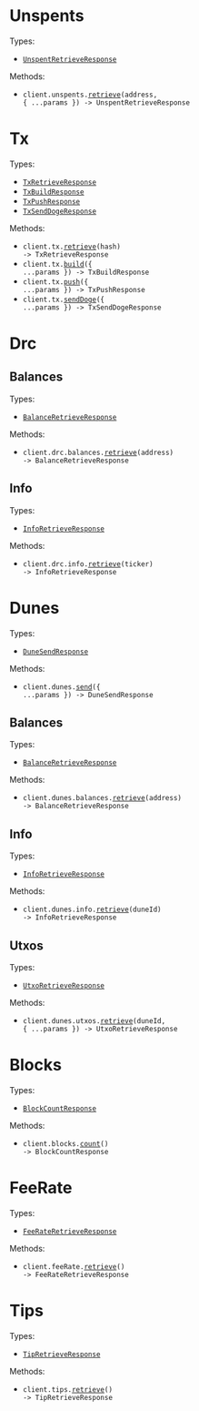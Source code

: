 # Unspents

Types:

- <code><a href="./src/resources/unspents.ts">UnspentRetrieveResponse</a></code>

Methods:

- <code title="get /unspents/{address}">client.unspents.<a href="./src/resources/unspents.ts">retrieve</a>(address, { ...params }) -> UnspentRetrieveResponse</code>

# Tx

Types:

- <code><a href="./src/resources/tx.ts">TxRetrieveResponse</a></code>
- <code><a href="./src/resources/tx.ts">TxBuildResponse</a></code>
- <code><a href="./src/resources/tx.ts">TxPushResponse</a></code>
- <code><a href="./src/resources/tx.ts">TxSendDogeResponse</a></code>

Methods:

- <code title="get /tx/{hash}">client.tx.<a href="./src/resources/tx.ts">retrieve</a>(hash) -> TxRetrieveResponse</code>
- <code title="post /tx/build">client.tx.<a href="./src/resources/tx.ts">build</a>({ ...params }) -> TxBuildResponse</code>
- <code title="post /tx/push">client.tx.<a href="./src/resources/tx.ts">push</a>({ ...params }) -> TxPushResponse</code>
- <code title="post /tx/send/doge">client.tx.<a href="./src/resources/tx.ts">sendDoge</a>({ ...params }) -> TxSendDogeResponse</code>

# Drc

## Balances

Types:

- <code><a href="./src/resources/drc/balances.ts">BalanceRetrieveResponse</a></code>

Methods:

- <code title="get /drc/balances/{address}">client.drc.balances.<a href="./src/resources/drc/balances.ts">retrieve</a>(address) -> BalanceRetrieveResponse</code>

## Info

Types:

- <code><a href="./src/resources/drc/info.ts">InfoRetrieveResponse</a></code>

Methods:

- <code title="get /drc/info/{ticker}">client.drc.info.<a href="./src/resources/drc/info.ts">retrieve</a>(ticker) -> InfoRetrieveResponse</code>

# Dunes

Types:

- <code><a href="./src/resources/dunes/dunes.ts">DuneSendResponse</a></code>

Methods:

- <code title="post /dunes/send">client.dunes.<a href="./src/resources/dunes/dunes.ts">send</a>({ ...params }) -> DuneSendResponse</code>

## Balances

Types:

- <code><a href="./src/resources/dunes/balances.ts">BalanceRetrieveResponse</a></code>

Methods:

- <code title="get /dunes/balances/{address}">client.dunes.balances.<a href="./src/resources/dunes/balances.ts">retrieve</a>(address) -> BalanceRetrieveResponse</code>

## Info

Types:

- <code><a href="./src/resources/dunes/info.ts">InfoRetrieveResponse</a></code>

Methods:

- <code title="get /dunes/info/{duneId}">client.dunes.info.<a href="./src/resources/dunes/info.ts">retrieve</a>(duneId) -> InfoRetrieveResponse</code>

## Utxos

Types:

- <code><a href="./src/resources/dunes/utxos.ts">UtxoRetrieveResponse</a></code>

Methods:

- <code title="get /dunes/utxos/{duneId}">client.dunes.utxos.<a href="./src/resources/dunes/utxos.ts">retrieve</a>(duneId, { ...params }) -> UtxoRetrieveResponse</code>

# Blocks

Types:

- <code><a href="./src/resources/blocks.ts">BlockCountResponse</a></code>

Methods:

- <code title="get /blocks/count">client.blocks.<a href="./src/resources/blocks.ts">count</a>() -> BlockCountResponse</code>

# FeeRate

Types:

- <code><a href="./src/resources/fee-rate.ts">FeeRateRetrieveResponse</a></code>

Methods:

- <code title="get /feeRate">client.feeRate.<a href="./src/resources/fee-rate.ts">retrieve</a>() -> FeeRateRetrieveResponse</code>

# Tips

Types:

- <code><a href="./src/resources/tips.ts">TipRetrieveResponse</a></code>

Methods:

- <code title="get /tip">client.tips.<a href="./src/resources/tips.ts">retrieve</a>() -> TipRetrieveResponse</code>
